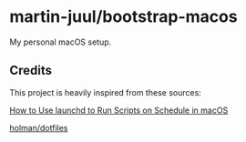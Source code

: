# martin-juul/bootstrap-macos

My personal macOS setup.

## Credits

This project is heavily inspired from these sources:

[How to Use launchd to Run Scripts on Schedule in macOS](https://www.maketecheasier.com/use-launchd-run-scripts-on-schedule-macos/)

[holman/dotfiles](https://github.com/holman/dotfiles)
